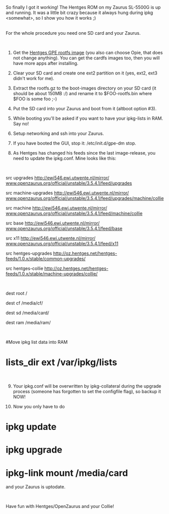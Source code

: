 <html><body><p>So finally I got it working! The Hentges ROM on my Zaurus SL-5500G is up and running. It was a little bit crazy because it always hung during ipkg &lt;somewhat&gt;, so I show you how it works ;)<br>

<br>

For the whole procedure you need one SD card and your Zaurus.<br>

<br>

1. Get the <a href="http://oz.hentges.net/releases/3.5.4.1/T1/collie/ext2/hentges-gpe-image-collie_T1-3.5.4.1-rc4-collie.rootfs.ext2.gz" target="_blank">Hentges GPE rootfs image</a> (you also can choose Opie, that does not change anything). You can get the cardfs images too, then you will have more apps after installing.<br>

2. Clear your SD card and create one ext2 partition on it (yes, ext2, ext3 didn't work for me).<br>

3. Extract the rootfs.gz to the boot-images directory on your SD card (it should be about 150MB :/) and rename it to $FOO-rootfs.bin where $FOO is some foo ;-)<br>

4. Put the SD card into your Zaurus and boot from it (altboot option #3).<br>

5. While booting you'll be asked if you want to have your ipkg-lists in RAM. Say no!<br>

6. Setup networking and ssh into your Zaurus.<br>

7. If you have booted the GUI, stop it: /etc/init.d/gpe-dm stop.<br>

8. As Hentges has changed his feeds since the last image-release, you need to update the ipkg.conf. Mine looks like this:<br>

<br>

src upgrades http://ewi546.ewi.utwente.nl/mirror/ www.openzaurus.org/official/unstable/3.5.4.1/feed/upgrades<br>

src machine-upgrades http://ewi546.ewi.utwente.nl/mirror/ www.openzaurus.org/official/unstable/3.5.4.1/feed/upgrades/machine/collie<br>

src machine http://ewi546.ewi.utwente.nl/mirror/ www.openzaurus.org/official/unstable/3.5.4.1/feed/machine/collie<br>

src base http://ewi546.ewi.utwente.nl/mirror/ www.openzaurus.org/official/unstable/3.5.4.1/feed/base<br>

src x11 http://ewi546.ewi.utwente.nl/mirror/ www.openzaurus.org/official/unstable/3.5.4.1/feed/x11<br>

src hentges-upgrades http://oz.hentges.net/hentges-feeds/1.0.x/stable/common-upgrades/<br>

src hentges-collie http://oz.hentges.net/hentges-feeds/1.0.x/stable/machine-upgrades/collie/<br>

<br>

dest root /<br>

dest cf /media/cf/<br>

dest sd /media/card/<br>

dest ram /media/ram/<br>

<br>

#Move ipkg list data into RAM<br>

# lists_dir ext /var/ipkg/lists<br>

<br>

9. Your ipkg.conf will be overwritten by ipkg-collateral during the upgrade process (someone has forgotten to set the configfile flag), so backup it NOW!<br>

10. Now you only have to do<br>

# ipkg update<br>

# ipkg upgrade<br>

# ipkg-link mount /media/card<br>

and your Zaurus is uptodate.<br>

<br>

Have fun with Hentges/OpenZaurus and your Collie!</p></body></html>